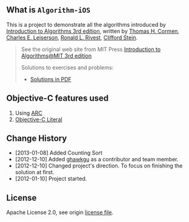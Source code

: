## What is `Algorithm-iOS`
This is a project to demonstrate all the algorithms introduced by [Introduction to Algorithms 3rd edition](http://d.pr/Q8mg), written by [Thomas H. Cormen](http://www.amazon.co.jp/Thomas-H.-Cormen/e/B000AQ24AS/ref=ntt_athr_dp_pel_pop_1), [Charles E. Leiserson](http://www.amazon.co.jp/Charles-E.-Leiserson/e/B000AQ6W9W/ref=ntt_athr_dp_pel_pop_2), [Ronald L. Rivest](http://www.amazon.co.jp/Ronald-L.-Rivest/e/B000AQ24MQ/ref=ntt_athr_dp_pel_pop_3), [Clifford Stein](http://www.amazon.co.jp/Clifford-Stein/e/B001K6MOAW/ref=ntt_athr_dp_pel_pop_4). 

> See the original web site from MIT Press
> [Introduction to Algorithms@MIT 3rd edition](http://mitpress.mit.edu/algorithms/)
> 
> Solutions to exercises and problems:
> 
> * [Solutions in PDF](http://mitpress.mit.edu/sites/default/files/titles/content/9780262033848_Solutions_to_Exercises_and_Problems.pdf)

## Objective-C features used
1. Using [ARC](https://developer.apple.com/library/IOs/#documentation/DeveloperTools/Conceptual/WhatsNewXcode/Articles/xcode_4_2.html#//apple_ref/doc/uid/00200-SW2)
2. [Objective-C Literal](http://clang.llvm.org/docs/ObjectiveCLiterals.html)


## Change History
* [2013-01-08] Added Counting Sort
* [2012-12-10] Added [ghawkgu](https://github.com/ghawkgu) as a contributor and team member.
* [2012-12-10] Changed project's direction. To focus on finishing the solution at first.
* [2012-01-10] Project started.

## License
Apache License 2.0, see origin [license file](http://www.apache.org/licenses/LICENSE-2.0).